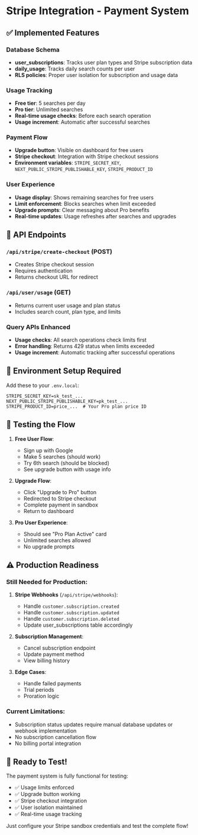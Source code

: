 # Stripe Integration - Payment System

## ✅ Implemented Features

### Database Schema
- **user_subscriptions**: Tracks user plan types and Stripe subscription data
- **daily_usage**: Tracks daily search counts per user
- **RLS policies**: Proper user isolation for subscription and usage data

### Usage Tracking
- **Free tier**: 5 searches per day
- **Pro tier**: Unlimited searches
- **Real-time usage checks**: Before each search operation
- **Usage increment**: Automatic after successful searches

### Payment Flow
- **Upgrade button**: Visible on dashboard for free users
- **Stripe checkout**: Integration with Stripe checkout sessions
- **Environment variables**: `STRIPE_SECRET_KEY`, `NEXT_PUBLIC_STRIPE_PUBLISHABLE_KEY`, `STRIPE_PRODUCT_ID`

### User Experience
- **Usage display**: Shows remaining searches for free users
- **Limit enforcement**: Blocks searches when limit exceeded
- **Upgrade prompts**: Clear messaging about Pro benefits
- **Real-time updates**: Usage refreshes after searches and upgrades

## 🔧 API Endpoints

### `/api/stripe/create-checkout` (POST)
- Creates Stripe checkout session
- Requires authentication
- Returns checkout URL for redirect

### `/api/user/usage` (GET)
- Returns current user usage and plan status
- Includes search count, plan type, and limits

### Query APIs Enhanced
- **Usage checks**: All search operations check limits first
- **Error handling**: Returns 429 status when limits exceeded
- **Usage increment**: Automatic tracking after successful operations

## 🎯 Environment Setup Required

Add these to your `.env.local`:
```env
STRIPE_SECRET_KEY=sk_test_...
NEXT_PUBLIC_STRIPE_PUBLISHABLE_KEY=pk_test_...
STRIPE_PRODUCT_ID=price_...  # Your Pro plan price ID
```

## 🧪 Testing the Flow

1. **Free User Flow**:
   - Sign up with Google
   - Make 5 searches (should work)
   - Try 6th search (should be blocked)
   - See upgrade button with usage info

2. **Upgrade Flow**:
   - Click "Upgrade to Pro" button
   - Redirected to Stripe checkout
   - Complete payment in sandbox
   - Return to dashboard

3. **Pro User Experience**:
   - Should see "Pro Plan Active" card
   - Unlimited searches allowed
   - No upgrade prompts

## ⚠️ Production Readiness

### Still Needed for Production:
1. **Stripe Webhooks** (`/api/stripe/webhooks`):
   - Handle `customer.subscription.created`
   - Handle `customer.subscription.updated` 
   - Handle `customer.subscription.deleted`
   - Update user_subscriptions table accordingly

2. **Subscription Management**:
   - Cancel subscription endpoint
   - Update payment method
   - View billing history

3. **Edge Cases**:
   - Handle failed payments
   - Trial periods
   - Proration logic

### Current Limitations:
- Subscription status updates require manual database updates or webhook implementation
- No subscription cancellation flow
- No billing portal integration

## 🚀 Ready to Test!

The payment system is fully functional for testing:
- ✅ Usage limits enforced
- ✅ Upgrade button working  
- ✅ Stripe checkout integration
- ✅ User isolation maintained
- ✅ Real-time usage tracking

Just configure your Stripe sandbox credentials and test the complete flow!
